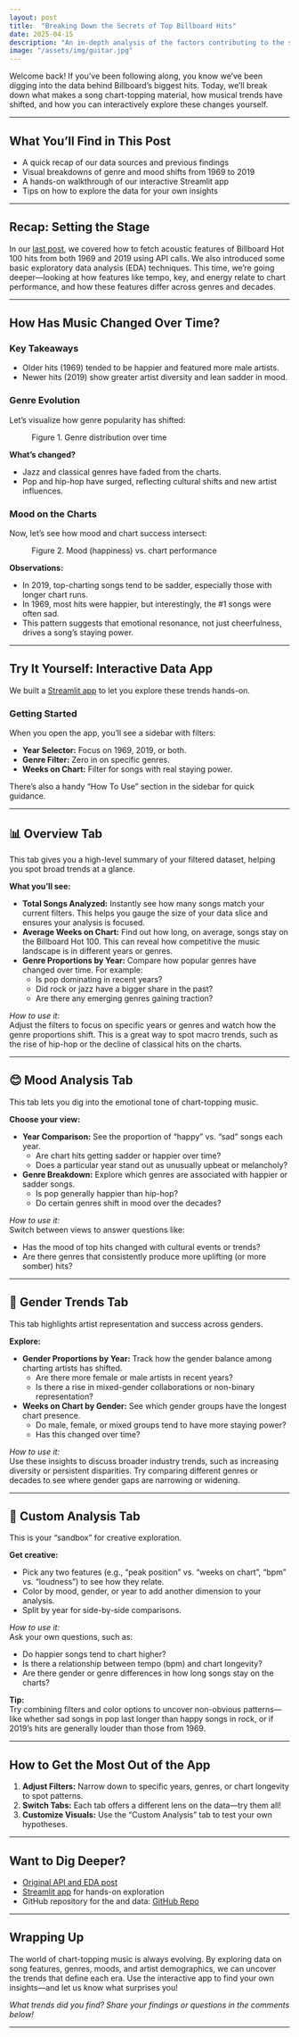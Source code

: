 ```yaml
---
layout: post
title:  "Breaking Down the Secrets of Top Billboard Hits"
date: 2025-04-15
description: "An in-depth analysis of the factors contributing to the success of Billboard's top hits."
image: "/assets/img/guitar.jpg"
---
```


Welcome back! If you’ve been following along, you know we’ve been digging into the data behind Billboard’s biggest hits. Today, we’ll break down what makes a song chart-topping material, how musical trends have shifted, and how you can interactively explore these changes yourself.

---

## What You’ll Find in This Post

- A quick recap of our data sources and previous findings
- Visual breakdowns of genre and mood shifts from 1969 to 2019
- A hands-on walkthrough of our interactive Streamlit app
- Tips on how to explore the data for your own insights

---

## Recap: Setting the Stage

In our [last post](https://ericanti.github.io/my-blog/blog/api-usage/), we covered how to fetch acoustic features of Billboard Hot 100 hits from both 1969 and 2019 using API calls. We also introduced some basic exploratory data analysis (EDA) techniques. This time, we’re going deeper—looking at how features like tempo, key, and energy relate to chart performance, and how these features differ across genres and decades.

---

## How Has Music Changed Over Time?

### Key Takeaways

- Older hits (1969) tended to be happier and featured more male artists.
- Newer hits (2019) show greater artist diversity and lean sadder in mood.

### Genre Evolution

Let’s visualize how genre popularity has shifted:

<figure> <img src="{{site.url}}/{{site.baseurl}}/assets/img/genre_distribution.png" alt=""> <figcaption>Figure 1. Genre distribution over time</figcaption> </figure>

**What’s changed?**
- Jazz and classical genres have faded from the charts.
- Pop and hip-hop have surged, reflecting cultural shifts and new artist influences.

### Mood on the Charts

Now, let’s see how mood and chart success intersect:

<figure> <img src="{{site.url}}/{{site.baseurl}}/assets/img/peak_position_vs_weeks_on_chart.png" alt=""> <figcaption>Figure 2. Mood (happiness) vs. chart performance</figcaption> </figure>

**Observations:**
- In 2019, top-charting songs tend to be sadder, especially those with longer chart runs.
- In 1969, most hits were happier, but interestingly, the #1 songs were often sad.
- This pattern suggests that emotional resonance, not just cheerfulness, drives a song’s staying power.

---

## Try It Yourself: Interactive Data App

We built a [Streamlit app](https://ericanti-post3-streamlit-main-bzlgmr.streamlit.app/) to let you explore these trends hands-on.

### Getting Started

When you open the app, you’ll see a sidebar with filters:

- **Year Selector:** Focus on 1969, 2019, or both.
- **Genre Filter:** Zero in on specific genres.
- **Weeks on Chart:** Filter for songs with real staying power.

There’s also a handy “How To Use” section in the sidebar for quick guidance.

---

## 📊 Overview Tab

This tab gives you a high-level summary of your filtered dataset, helping you spot broad trends at a glance.

**What you’ll see:**
- **Total Songs Analyzed:** Instantly see how many songs match your current filters. This helps you gauge the size of your data slice and ensures your analysis is focused.
- **Average Weeks on Chart:** Find out how long, on average, songs stay on the Billboard Hot 100. This can reveal how competitive the music landscape is in different years or genres.
- **Genre Proportions by Year:** Compare how popular genres have changed over time. For example:
  - Is pop dominating in recent years?
  - Did rock or jazz have a bigger share in the past?
  - Are there any emerging genres gaining traction?

*How to use it:*  
Adjust the filters to focus on specific years or genres and watch how the genre proportions shift. This is a great way to spot macro trends, such as the rise of hip-hop or the decline of classical hits on the charts.

---

## 😊 Mood Analysis Tab

This tab lets you dig into the emotional tone of chart-topping music.

**Choose your view:**
- **Year Comparison:** See the proportion of “happy” vs. “sad” songs each year.  
  - Are chart hits getting sadder or happier over time?
  - Does a particular year stand out as unusually upbeat or melancholy?
- **Genre Breakdown:** Explore which genres are associated with happier or sadder songs.
  - Is pop generally happier than hip-hop?
  - Do certain genres shift in mood over the decades?

*How to use it:*  
Switch between views to answer questions like:  
- Has the mood of top hits changed with cultural events or trends?
- Are there genres that consistently produce more uplifting (or more somber) hits?

---

## 👫 Gender Trends Tab

This tab highlights artist representation and success across genders.

**Explore:**
- **Gender Proportions by Year:** Track how the gender balance among charting artists has shifted.
  - Are there more female or male artists in recent years?
  - Is there a rise in mixed-gender collaborations or non-binary representation?
- **Weeks on Chart by Gender:** See which gender groups have the longest chart presence.
  - Do male, female, or mixed groups tend to have more staying power?
  - Has this changed over time?

*How to use it:*  
Use these insights to discuss broader industry trends, such as increasing diversity or persistent disparities. Try comparing different genres or decades to see where gender gaps are narrowing or widening.

---

## 🎵 Custom Analysis Tab

This is your “sandbox” for creative exploration.

**Get creative:**
- Pick any two features (e.g., “peak position” vs. “weeks on chart”, “bpm” vs. “loudness”) to see how they relate.
- Color by mood, gender, or year to add another dimension to your analysis.
- Split by year for side-by-side comparisons.

*How to use it:*  
Ask your own questions, such as:
- Do happier songs tend to chart higher?
- Is there a relationship between tempo (bpm) and chart longevity?
- Are there gender or genre differences in how long songs stay on the charts?

**Tip:**  
Try combining filters and color options to uncover non-obvious patterns—like whether sad songs in pop last longer than happy songs in rock, or if 2019’s hits are generally louder than those from 1969.

---

## How to Get the Most Out of the App

1. **Adjust Filters:** Narrow down to specific years, genres, or chart longevity to spot patterns.
2. **Switch Tabs:** Each tab offers a different lens on the data—try them all!
3. **Customize Visuals:** Use the “Custom Analysis” tab to test your own hypotheses.

---

## Want to Dig Deeper?

- [Original API and EDA post](https://ericanti.github.io/my-blog/blog/api-usage/)
- [Streamlit app](https://ericanti-post3-streamlit-main-bzlgmr.streamlit.app/) for hands-on exploration
- GitHub repository for the and data: [GitHub Repo](https://github.com/ericanti/api-usage)

---

## Wrapping Up

The world of chart-topping music is always evolving. By exploring data on song features, genres, moods, and artist demographics, we can uncover the trends that define each era. Use the interactive app to find your own insights—and let us know what surprises you!

*What trends did you find? Share your findings or questions in the comments below!*

---